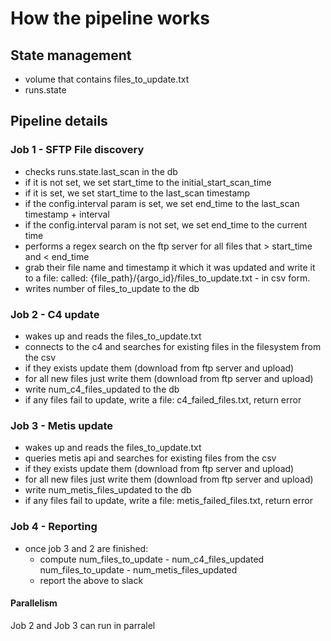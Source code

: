 # How the pipeline works

## State management

- volume that contains files_to_update.txt
- runs.state 

## Pipeline details

### Job 1 - SFTP File discovery

- checks runs.state.last_scan in the db 
- if it is not set, we set start_time to the initial_start_scan_time
- if it is set, we set start_time to the last_scan timestamp
- if the config.interval param is set, we set end_time to the last_scan timestamp + interval
- if the config.interval param is not set, we set end_time to the current time
- performs a regex search on the ftp server for all files that > start_time and < end_time
- grab their file name and timestamp it which it was updated and write it to a file:
called:  {file_path}/{argo_id}/files_to_update.txt - in csv form.
- writes number of files_to_update to the db

### Job 2 - C4 update

- wakes up and reads the files_to_update.txt
- connects to the c4 and searches for existing files in the filesystem from the csv
- if they exists update them (download from ftp server and upload)
- for all new files just write them (download from ftp server and upload)
- write num_c4_files_updated to the db
- if any files fail to update, write a file: c4_failed_files.txt, return error

### Job 3 - Metis update

- wakes up and reads the files_to_update.txt
- queries metis api and searches for existing files from the csv
- if they exists update them (download from ftp server and upload)
- for all new files just write them (download from ftp server and upload)
- write num_metis_files_updated to the db
- if any files fail to update, write a file: metis_failed_files.txt, return error

### Job 4 - Reporting

- once job 3 and 2 are finished:
	- compute
		num_files_to_update -  num_c4_files_updated
		num_files_to_update -  num_metis_files_updated
	- report the above to slack

#### Parallelism

Job 2 and Job 3 can run in parralel